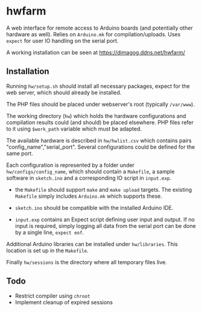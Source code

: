 # hwfarm
A web interface for remote access to Arduino boards
(and potentially other hardware as well).
Relies on `Arduino.mk` for compilation/uploads.
Uses `expect` for user IO handling on the serial port.

A working installation can be seen at https://dimagog.ddns.net/hwfarm/

Installation
---

Running `hw/setup.sh` should install all necessary packages,
expect for the web server, which should already be installed.

The PHP files should be placed under webserver's root (typically `/var/www`).

The working directory (`hw`) which holds the hardware configurations
and compilation results could (and should) be placed elsewhere.
PHP files refer to it using `$work_path` variable which must be adapted.

The available hardware is described in `hw/hwlist.csv` which contains
pairs "config_name","serial_port". Several configurations could be
defined for the same port.

Each configuration is represented by a folder under `hw/configs/config_name`,
which should contain a `Makefile`, a sample software in `sketch.ino`
and a corresponding IO script in `input.exp`.

- the `Makefile` should support `make` and `make upload` targets. The
existing `Makefile` simply includes `Arduino.mk` which supports these.

- `sketch.ino` should be compatible with the installed Arduino IDE.

- `input.exp` contains an Expect script defining user input and output.
If no input is required, simply logging all data from the serial port
can be done by a single line, `expect eof`.

Additional Arduino libraries can be installed under `hw/libraries`.
This location is set up in the `Makefile`.

Finally `hw/sessions` is the directory where all temporary files live.

Todo
---

- Restrict compiler using `chroot`
- Implement cleanup of expired sessions
